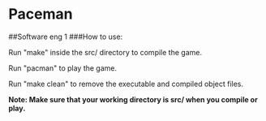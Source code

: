 # Paceman
##Software eng 1 
###How to use:

Run "make" inside the src/ directory to compile the game.

Run "pacman" to play the game.

Run "make clean" to remove the executable and compiled object files.

**Note: Make sure that your working directory is src/ when you compile or play.**
